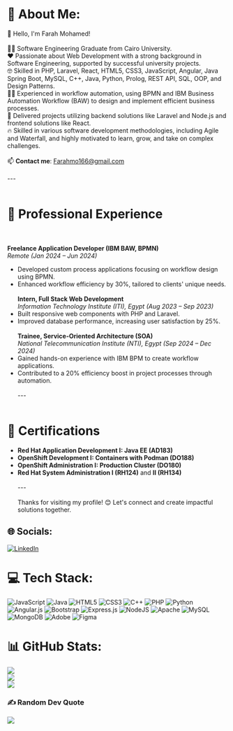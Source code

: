 # 💫 About Me:
👋 Hello, I'm Farah Mohamed! <br><br>
👨‍🎓 Software Engineering Graduate from Cairo University. <br> 
❤️ Passionate about Web Development with a strong background in Software Engineering, supported by successful university projects.  <br>
🤓 Skilled in PHP, Laravel, React, HTML5, CSS3, JavaScript, Angular, Java Spring Boot, MySQL, C++, Java, Python, Prolog, REST API, SQL, OOP, and Design Patterns.  <br>
🧑‍💻 Experienced in workflow automation, using BPMN and IBM Business Automation Workflow (BAW) to design and implement efficient business processes.  <br>
📖 Delivered projects utilizing backend solutions like Laravel and Node.js and frontend solutions like React.<br>
🔥 Skilled in various software development methodologies, including Agile and Waterfall, and highly motivated to learn, grow, and take on complex challenges.<br><br>
📫 **Contact me**: [Farahmo166@gmail.com](mailto:Farahmo166@gmail.com)  <br><br>
--- <br><br>
# 💼 Professional Experience<br><br>
**Freelance Application Developer (IBM BAW, BPMN)**  <br>
*Remote (Jan 2024 – Jun 2024)*  <br>
- Developed custom process applications focusing on workflow design using BPMN.<br>
- Enhanced workflow efficiency by 30%, tailored to clients' unique needs.<br><br>
**Intern, Full Stack Web Development**  <br>
*Information Technology Institute (ITI), Egypt (Aug 2023 – Sep 2023)*  <br>
- Built responsive web components with PHP and Laravel. <br>
- Improved database performance, increasing user satisfaction by 25%.<br><br>
**Trainee, Service-Oriented Architecture (SOA)**  <br>
*National Telecommunication Institute (NTI), Egypt (Sep 2024 – Dec 2024)*  <br>
- Gained hands-on experience with IBM BPM to create workflow applications.<br>
- Contributed to a 20% efficiency boost in project processes through automation.<br><br>
--- <br><br>
# 📜 Certifications<br>
- **Red Hat Application Development I: Java EE (AD183)**<br>
- **OpenShift Development I: Containers with Podman (DO188)**<br>
- **OpenShift Administration I: Production Cluster (DO180)**<br>
- **Red Hat System Administration I (RH124)** and **II (RH134)**<br><br>
---<br><br>
Thanks for visiting my profile! 😊 Let's connect and create impactful solutions together.<br>


## 🌐 Socials:
[![LinkedIn](https://img.shields.io/badge/LinkedIn-%230077B5.svg?logo=linkedin&logoColor=white)](https://linkedin.com/in/https://www.linkedin.com/in/farahmo/) 

# 💻 Tech Stack:
![JavaScript](https://img.shields.io/badge/javascript-%23323330.svg?style=for-the-badge&logo=javascript&logoColor=%23F7DF1E) ![Java](https://img.shields.io/badge/java-%23ED8B00.svg?style=for-the-badge&logo=openjdk&logoColor=white) ![HTML5](https://img.shields.io/badge/html5-%23E34F26.svg?style=for-the-badge&logo=html5&logoColor=white) ![CSS3](https://img.shields.io/badge/css3-%231572B6.svg?style=for-the-badge&logo=css3&logoColor=white) ![C++](https://img.shields.io/badge/c++-%2300599C.svg?style=for-the-badge&logo=c%2B%2B&logoColor=white) ![PHP](https://img.shields.io/badge/php-%23777BB4.svg?style=for-the-badge&logo=php&logoColor=white) ![Python](https://img.shields.io/badge/python-3670A0?style=for-the-badge&logo=python&logoColor=ffdd54) ![Angular.js](https://img.shields.io/badge/angular.js-%23E23237.svg?style=for-the-badge&logo=angularjs&logoColor=white) ![Bootstrap](https://img.shields.io/badge/bootstrap-%238511FA.svg?style=for-the-badge&logo=bootstrap&logoColor=white) ![Express.js](https://img.shields.io/badge/express.js-%23404d59.svg?style=for-the-badge&logo=express&logoColor=%2361DAFB) ![NodeJS](https://img.shields.io/badge/node.js-6DA55F?style=for-the-badge&logo=node.js&logoColor=white) ![Apache](https://img.shields.io/badge/apache-%23D42029.svg?style=for-the-badge&logo=apache&logoColor=white) ![MySQL](https://img.shields.io/badge/mysql-4479A1.svg?style=for-the-badge&logo=mysql&logoColor=white) ![MongoDB](https://img.shields.io/badge/MongoDB-%234ea94b.svg?style=for-the-badge&logo=mongodb&logoColor=white) ![Adobe](https://img.shields.io/badge/adobe-%23FF0000.svg?style=for-the-badge&logo=adobe&logoColor=white) ![Figma](https://img.shields.io/badge/figma-%23F24E1E.svg?style=for-the-badge&logo=figma&logoColor=white)
# 📊 GitHub Stats:
![](https://github-readme-stats.vercel.app/api?username=Farahmo77&theme=dark&hide_border=false&include_all_commits=false&count_private=false)<br/>
![](https://github-readme-streak-stats.herokuapp.com/?user=Farahmo77&theme=dark&hide_border=false)<br/>
![](https://github-readme-stats.vercel.app/api/top-langs/?username=Farahmo77&theme=dark&hide_border=false&include_all_commits=false&count_private=false&layout=compact)

### ✍️ Random Dev Quote
![](https://quotes-github-readme.vercel.app/api?type=horizontal&theme=radical)

<!-- Proudly created with GPRM ( https://gprm.itsvg.in ) -->
